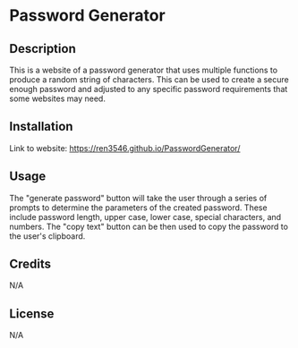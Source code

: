 # Password Generator

## Description

This is a website of a password generator that uses multiple functions to produce a random string of characters. This can be used to create a secure enough password and adjusted to any specific password requirements that some websites may need. 

## Installation

Link to website: https://ren3546.github.io/PasswordGenerator/

## Usage

The "generate password" button will take the user through a series of prompts to determine the parameters of the created password. These include password length, upper case, lower case, special characters, and numbers. The "copy text" button can be then used to copy the password to the user's clipboard. 


## Credits

N/A

## License

N/A


